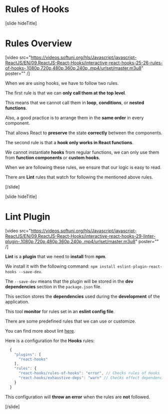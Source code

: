 # Rules of Hooks

[slide hideTitle]

# Rules Overview

[video src="https://videos.softuni.org/hls/Javascript/javascript-ReactJS/EN/09.ReactJS-React-Hooks/interactive-react-hooks-25-26-rules-of-hooks-,1080p,720p,480p,360p,240p,.mp4/urlset/master.m3u8" poster="" /]

When we are using hooks, we have to follow two rules.

The first rule is that we can **only call them at the top level**.

This means that we cannot call them in **loop**, **conditions**, or **nested functions**.

Also, a good practice is to arrange them in the **same order** in every component.

That allows React to **preserve** the state **correctly** between the components.

The second rule is that a **hook only works in React functions**.

We cannot instantiate **hooks** from regular functions, we can only use them from **function components** or **custom hooks**.

When we are following these rules, we ensure that our logic is easy to read.

There are **Lint** rules that watch for following the mentioned above rules.

[/slide]

[slide hideTitle]

# Lint Plugin

[video src="https://videos.softuni.org/hls/Javascript/javascript-ReactJS/EN/09.ReactJS-React-Hooks/interactive-react-hooks-29-linter-plugin-,1080p,720p,480p,360p,240p,.mp4/urlset/master.m3u8" poster="" /]

**Lint** is a **plugin** that we need to **install** from **npm**.

We install it with the following command: `npm install eslint-plugin-react-hooks --save-dev`.

The `--save-dev` means that the plugin will be stored in the **dev dependencies** section in the `package.json` file. 

This section stores the **dependencies** used during the **development** of the application.

This tool **monitor** for rules set in an **eslint config file**.

There are some predefined rules that we can use or customize.

You can find more about lint [here](https://www.npmjs.com/package/eslint-plugin-react-hooks).

Here is a configuration for the **Hooks** rules:

```js
  {
    "plugins": [
      "react-hooks"
    ],
    "rules": {
      "react-hooks/rules-of-hooks": "error", // Checks rules of Hooks
      "react-hooks/exhaustive-deps": "warn" // Checks effect dependencies
    }
  }
```

This configuration will **throw an error** when the rules are **not** followed.

[/slide]

